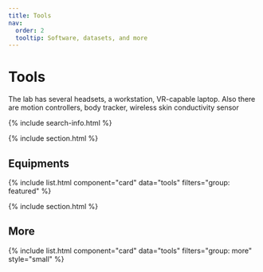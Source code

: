```yaml
---
title: Tools
nav:
  order: 2
  tooltip: Software, datasets, and more
---
```


# <i class="fas fa-tools"></i>Tools
The lab has  several headsets, a workstation, VR-capable laptop.  Also there are motion controllers, body tracker,   wireless skin conductivity sensor 

{% include search-info.html %}

{% include section.html %}

## Equipments

{% include list.html component="card" data="tools" filters="group: featured" %}

{% include section.html %}

## More

{% include list.html component="card" data="tools" filters="group: more" style="small" %}
